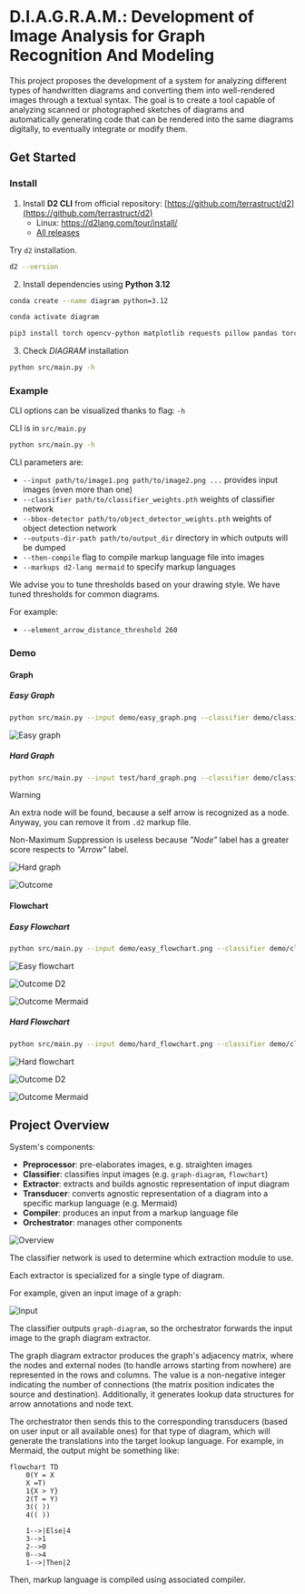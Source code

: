 # D.I.A.G.R.A.M.: Development of Image Analysis for Graph Recognition And Modeling

This project proposes the development of a system for analyzing different types of handwritten diagrams and converting them into well-rendered images through a textual syntax.
The goal is to create a tool capable of analyzing scanned or photographed sketches of diagrams and automatically generating code that can be rendered into the same diagrams digitally, 
to eventually integrate or modify them.


## Get Started

### Install

1. Install **D2 CLI** from official repository: [https://github.com/terrastruct/d2](https://github.com/terrastruct/d2)
    - Linux: https://d2lang.com/tour/install/
    - [All releases](https://github.com/terrastruct/d2/releases)


Try `d2` installation.

```bash
d2 --version
```

2. Install dependencies using **Python 3.12**

```bash
conda create --name diagram python=3.12

conda activate diagram

pip3 install torch opencv-python matplotlib requests pillow pandas torchvision numpy shapely transformers sentencepiece protobuf torchmetrics scikit-learn
```

3. Check _DIAGRAM_ installation

```bash
python src/main.py -h
```

### Example

CLI options can be visualized thanks to flag: `-h`

CLI is in `src/main.py`

```bash
python src/main.py -h
```

CLI parameters are:

- `--input path/to/image1.png path/to/image2.png ...` provides input images (even more than one)
- `--classifier path/to/classifier_weights.pth` weights of classifier network
- `--bbox-detector path/to/object_detector_weights.pth` weights of object detection network
- `--outputs-dir-path path/to/output_dir` directory in which outputs will be dumped
- `--then-compile` flag to compile markup language file into images
- `--markups d2-lang mermaid` to specify markup languages

We advise you to tune thresholds based on your drawing style. We have tuned thresholds for common diagrams.

For example:

- `--element_arrow_distance_threshold 260`


### Demo

#### Graph

##### Easy Graph

```bash
python src/main.py --input demo/easy_graph.png --classifier demo/classifier_weights.pth --bbox-detector demo/object_detector_weights.pth --outputs-dir-path demo/outcome --then-compile --element_arrow_distance_threshold 150
```

![Easy graph](assets/images/easy_graph.png)


##### Hard Graph

```bash
python src/main.py --input test/hard_graph.png --classifier demo/classifier_weights.pth --bbox-detector demo/object_detector_weights.pth --outputs-dir-path demo/outcome --then-compile --element_arrow_distance_threshold 250
```

> [!WARNING]
> An extra node will be found, because a self arrow is recognized as a node. Anyway, you can remove it from `.d2` markup file.
> 
> Non-Maximum Suppression is useless because _"Node"_ label has a greater score respects to _"Arrow"_ label.

![Hard graph](assets/images/hard_graph.png)

![Outcome](assets/images/hard_graph_outcome.svg)


#### Flowchart

##### Easy Flowchart

```bash
python src/main.py --input demo/easy_flowchart.png --classifier demo/classifier_weights.pth --bbox-detector demo/object_detector_weights.pth --outputs-dir-path demo/outcome --then-compile --element_arrow_distance_threshold 350
```

![Easy flowchart](assets/images/easy_flowchart.png)

![Outcome D2](assets/images/easy_flow_outcome_d2.svg)

![Outcome Mermaid](assets/images/easy_flow_outcome_mermaid.png)

##### Hard Flowchart

```bash
python src/main.py --input demo/hard_flowchart.png --classifier demo/classifier_weights.pth --bbox-detector demo/object_detector_weights.pth --outputs-dir-path demo/outcome --then-compile --element_arrow_distance_threshold 350
```

![Hard flowchart](assets/images/hard_flowchart.png)

![Outcome D2](assets/images/hard_flow_outcome_d2.svg)

![Outcome Mermaid](assets/images/hard_flow_mermaid_outcome.png)


## Project Overview

System's components:

- **Preprocessor**: pre-elaborates images, e.g. straighten images
- **Classifier**: classifies input images (e.g. `graph-diagram`, `flowchart`)
- **Extractor**: extracts and builds agnostic representation of input diagram
- **Transducer**: converts agnostic representation of a diagram into a specific markup language (e.g. Mermaid)
- **Compiler**: produces an input from a markup language file
- **Orchestrator**: manages other components 

![Overview](assets/images/overview.png)

The classifier network is used to determine which extraction module to use.

Each extractor is specialized for a single type of diagram.

For example, given an input image of a graph:

![Input](assets/images/easy_flowchart.png)

The classifier outputs `graph-diagram`, so the orchestrator forwards the input image to the graph diagram extractor.

The graph diagram extractor produces the graph's adjacency matrix, where the nodes and external nodes (to handle arrows starting from nowhere) are represented in the rows and columns. The value is a non-negative integer indicating the number of connections (the matrix position indicates the source and destination). Additionally, it generates lookup data structures for arrow annotations and node text.

The orchestrator then sends this to the corresponding transducers (based on user input or all available ones) for that type of diagram, which will generate the translations into the target lookup language.
For example, in Mermaid, the output might be something like:

```
flowchart TD
	0(Y = X
	X =T)
	1{X > Y}
	2(T = Y)
	3(( ))
	4(( ))

	1-->|Else|4
	3-->1
	2-->0
	0-->4
	1-->|Then|2

```

Then, markup language is compiled using associated compiler.


